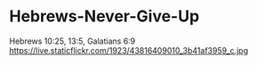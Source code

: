 # Hebrews-Never-Give-Up
Hebrews 10:25, 13:5, Galatians 6:9 https://live.staticflickr.com/1923/43816409010_3b41af3959_c.jpg
